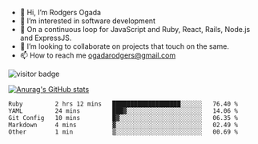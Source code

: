 - 👋 Hi, I’m Rodgers Ogada
- 👀 I’m interested in software development
- 🌱 On a continuous loop for JavaScript and Ruby, React, Rails, Node.js and ExpressJS.
- 💞️ I’m looking to collaborate on projects that touch on the same.
- 📫 How to reach me ogadarodgers@gmail.com

![visitor badge](https://visitor-badge.glitch.me/badge?page_id=ogada-otieno.visitor-badge)

[![Anurag's GitHub stats](https://github-readme-stats.vercel.app/api?username=ogada-otieno)](https://github.com/anuraghazra/github-readme-stats) 
<!--START_SECTION:waka-->

```text
Ruby         2 hrs 12 mins   ███████████████████░░░░░░   76.40 %
YAML         24 mins         ███▓░░░░░░░░░░░░░░░░░░░░░   14.06 %
Git Config   10 mins         █▓░░░░░░░░░░░░░░░░░░░░░░░   06.35 %
Markdown     4 mins          ▓░░░░░░░░░░░░░░░░░░░░░░░░   02.49 %
Other        1 min           ▒░░░░░░░░░░░░░░░░░░░░░░░░   00.69 %
```

<!--END_SECTION:waka-->

<!---
ogada-otieno/ogada-otieno is a ✨ special ✨ repository because its `README.md` (this file) appears on your GitHub profile.
You can click the Preview link to take a look at your changes.
--->
